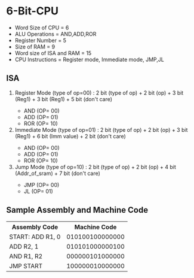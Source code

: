 # 6-Bit-CPU
<ul>
  <li>Word Size of CPU = 6</li>
  <li>ALU Operations = AND,ADD,ROR</li>
  <li>Register Number = 5</li>
  <li>Size of RAM = 9</li>
  <li>Word size of ISA and RAM = 15</li>
  <li>CPU Instructions = Register mode, Immediate mode, JMP,JL</li>
</ul>

<h2>ISA</h2>
<ol>
  <li>Register Mode (type of op=00) : 2 bit (type of op) + 2 bit (op) + 3 bit (Reg1) + 3 bit (Reg1) + 5 bit (don't care)</li>
  <ul>
    <li>AND (OP= 00)</li>
    <li>ADD (OP= 01)</li>
    <li>ROR (OP= 10)</li>
  </ul>
  <li>Immediate Mode (type of op=01) : 2 bit (type of op) + 2 bit (op) + 3 bit (Reg1) + 6 bit (Imm value) + 2 bit (don't care)</li>
  <ul>
    <li>AND (OP= 00)</li>
    <li>ADD (OP= 01)</li>
    <li>ROR (OP= 10)</li>
  </ul>
  <li>Jump Mode (type of op=10) : 2 bit (type of op) + 2 bit (op) + 4 bit (Addr_of_sram) + 7 bit (don't care)</li>
  <ul> 
    <li>JMP (OP= 00)</li>
    <li>JL (OP= 01)</li>
  </ul>
</ol>

<h2>Sample Assembly and Machine Code</h2>
<table>
  <tr>
    <th>Assembly Code</th>
    <th>Machine Code</th>
  </tr>
  <tr>
    <td>START: ADD R1, 0</td>
    <td>010100100000000</td>
  </tr>
  <tr>
    <td>ADD R2, 1</td>
    <td>010101000000100</td>
  </tr>
  <tr>
    <td>AND R1, R2</td>
    <td>000000101000000</td>
  </tr>
  <tr>
    <td>JMP START</td>
    <td>100000010000000</td>
  </tr>
</table>



